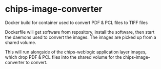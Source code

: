 # chips-image-converter

Docker build for container used to convert PDF &amp; PCL files to TIFF files

Dockerfile will get software from repository, install the software, then start the daemons used to convert the images. The images are picked up from a shared volume.

This will run alongside of the chips-weblogic application layer images, which drop PDF &amp; PCL files into the shared volume for the chips-image-converter to convert.